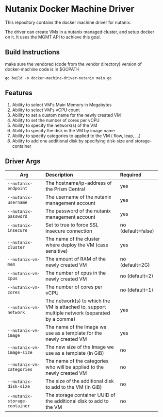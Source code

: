 # Nutanix Docker Machine Driver

This repository contains the docker machine driver for nutanix.

The driver can create VMs in a nutanix managed cluster, and setup docker on it. It uses the MGMT API to achieve this goal.

Build Instructions
--------------------

make sure the vendored (code from the vendor directory) version of docker-machine code is in $GOPATH

`go build -o docker-machine-driver-nutanix main.go` 

Features
---------

1. Ability to select VM's Main Memory in Megabytes
2. Ability to select VM's vCPU count
3. Ability to set a custom name for the newly created VM
4. Ability to set the number of cores per vCPU
5. Ability to specify the network(s) of the VM
6. Ability to specify the disk in the VM by image name
7. Ability to specify categories to applied to the VM ( flow, leap, ...)
8. Ability to add one additional disk by specifying disk-size and storage-container

Driver Args
-----------
|Arg                             |Description                                                              |Required          |
|--------------------------------|:------------------------------------------------------------------------|:-----------------|
| `--nutanix-endpoint`           |The hostname/ip-address of the Prism Central                             |yes               |
| `--nutanix-username`           |The username of the nutanix management account                           |yes               |
| `--nutanix-password`           |The password of the nutanix management account                           |yes               |
| `--nutanix-insecure`           |Set to true to force SSL insecure connection                             |no (default=false)|
| `--nutanix-cluster`            |The name of the cluster where deploy the VM (case sensitive)             |yes               |
| `--nutanix-vm-mem`             |The amount of RAM of the newly created VM                                |no (default=2G)   |
| `--nutanix-vm-cpus`            |The number of cpus in the newly created VM                               |no (default=2)    |
| `--nutanix-vm-cores`           |The number of cores per vCPU                                             |no (default=1)    |
| `--nutanix-vm-network`         |The network(s) to which the VM is attached to, support multiple network (separated by a comma)|yes               |
| `--nutanix-vm-image`           |The name of the Image we use as a template for the newly created VM      |yes               |
| `--nutanix-vm-image-size`      |The new size of the Image we use as a template (in GiB)                  |no                |
| `--nutanix-vm-categories`      |The name of the categories who will be applied to the newly created VM   |no                |
| `--nutanix-disk-size`          |The size of the additional disk to add to the VM (in GiB)                |no                |
| `--nutanix-storage-container`  |The storage container UUID of the additional disk to add to the VM       |no                |
